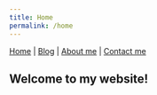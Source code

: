 ```yaml
---
title: Home
permalink: /home
---
```

[Home](index.md) | [Blog](blog.md) | [About me](about.md) | [Contact me](contact.md)
## Welcome to my website!
